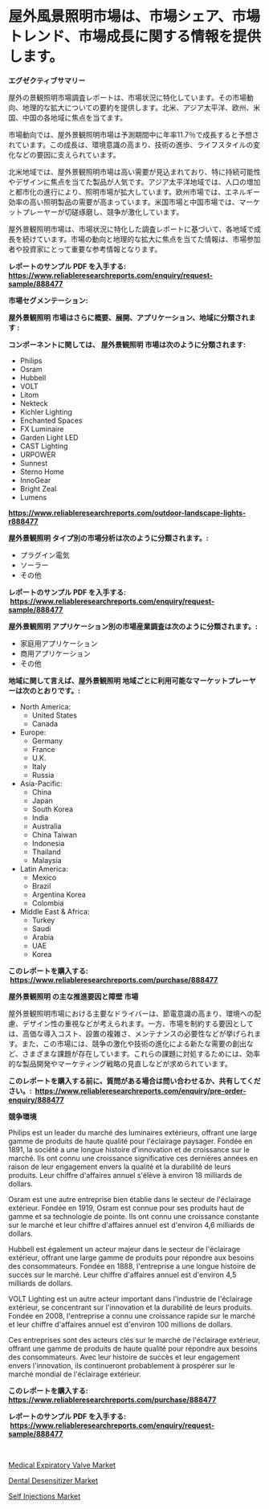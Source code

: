 <p><h1>屋外風景照明市場は、市場シェア、市場トレンド、市場成長に関する情報を提供します。</h1></p><p><strong>エグゼクティブサマリー</strong></p>
<p><p>屋外の景観照明市場調査レポートは、市場状況に特化しています。その市場動向、地理的な拡大についての要約を提供します。北米、アジア太平洋、欧州、米国、中国の各地域に焦点を当てます。</p><p>市場動向では、屋外景観照明市場は予測期間中に年率11.7％で成長すると予想されています。この成長は、環境意識の高まり、技術の進歩、ライフスタイルの変化などの要因に支えられています。</p><p>北米地域では、屋外景観照明市場は高い需要が見込まれており、特に持続可能性やデザインに焦点を当てた製品が人気です。アジア太平洋地域では、人口の増加と都市化の進行により、照明市場が拡大しています。欧州市場では、エネルギー効率の高い照明製品の需要が高まっています。米国市場と中国市場では、マーケットプレーヤーが切磋琢磨し、競争が激化しています。</p><p>屋外景観照明市場は、市場状況に特化した調査レポートに基づいて、各地域で成長を続けています。市場の動向と地理的な拡大に焦点を当てた情報は、市場参加者や投資家にとって重要な参考情報となります。</p></p>
<p><strong>レポートのサンプル PDF を入手する: <a href="https://www.reliableresearchreports.com/enquiry/request-sample/888477">https://www.reliableresearchreports.com/enquiry/request-sample/888477</a></strong></p>
<p><strong>市場セグメンテーション:</strong></p>
<p><strong> 屋外景観照明 市場はさらに概要、展開、アプリケーション、地域に分類されます :</strong></p>
<p><strong>コンポーネントに関しては、 屋外景観照明 市場は次のように分類されます: &nbsp;</strong></p>
<p><ul><li>Philips</li><li>Osram</li><li>Hubbell</li><li>VOLT</li><li>Litom</li><li>Nekteck</li><li>Kichler Lighting</li><li>Enchanted Spaces</li><li>FX Luminaire</li><li>Garden Light LED</li><li>CAST Lighting</li><li>URPOWER</li><li>Sunnest</li><li>Sterno Home</li><li>InnoGear</li><li>Bright Zeal</li><li>Lumens</li></ul></p>
<p><strong><a href="https://www.reliableresearchreports.com/outdoor-landscape-lights-r888477">https://www.reliableresearchreports.com/outdoor-landscape-lights-r888477</a></strong></p>
<p><strong> 屋外景観照明 タイプ別の市場分析は次のように分類されます。:</strong></p>
<p><ul><li>プラグイン電気</li><li>ソーラー</li><li>その他</li></ul></p>
<p><strong>レポートのサンプル PDF を入手する: &nbsp;<a href="https://www.reliableresearchreports.com/enquiry/request-sample/888477">https://www.reliableresearchreports.com/enquiry/request-sample/888477</a></strong></p>
<p><strong> 屋外景観照明 アプリケーション別の市場産業調査は次のように分類されます。:</strong></p>
<p><ul><li>家庭用アプリケーション</li><li>商用アプリケーション</li><li>その他</li></ul></p>
<p><strong>地域に関して言えば、屋外景観照明 地域ごとに利用可能なマーケットプレーヤーは次のとおりです。:</strong></p>
<p><ul>
    <li>
        North America:
        <ul>
            <li>United States</li>
            <li>Canada</li>
        </ul>
    </li>
    <li>
        Europe:
        <ul>
            <li>Germany</li>
            <li>France</li>
            <li>U.K.</li>
            <li>Italy</li>
            <li>Russia</li>
        </ul>
    </li>
    <li>
        Asia-Pacific:
        <ul>
            <li>China</li>
            <li>Japan</li>
            <li>South Korea</li>
            <li>India</li>
            <li>Australia</li>
            <li>China Taiwan</li>
            <li>Indonesia</li>
            <li>Thailand</li>
            <li>Malaysia</li>
        </ul>
    </li>
    <li>
        Latin America:
        <ul>
            <li>Mexico</li>
            <li>Brazil</li>
            <li>Argentina Korea</li>
            <li>Colombia</li>
        </ul>
    </li>
    <li>
        Middle East & Africa:
        <ul>
            <li>Turkey</li>
            <li>Saudi</li>
            <li>Arabia</li>
            <li>UAE</li>
            <li>Korea</li>
        </ul>
    </li>
    </ul></p>
<p><strong>このレポートを購入する: &nbsp;<a href="https://www.reliableresearchreports.com/purchase/888477">https://www.reliableresearchreports.com/purchase/888477</a></strong></p>
<p><strong>屋外景観照明 の主な推進要因と障壁 市場</strong></p>
<p><p>屋外景観照明市場における主要なドライバーは、節電意識の高まり、環境への配慮、デザイン性の重視などが考えられます。一方、市場を制約する要因としては、高価な導入コスト、設置の複雑さ、メンテナンスの必要性などが挙げられます。また、この市場には、競争の激化や技術の進化による新たな需要の創出など、さまざまな課題が存在しています。これらの課題に対処するためには、効率的な製品開発やマーケティング戦略の見直しなどが求められています。</p></p>
<p><strong>このレポートを購入する前に、質問がある場合は問い合わせるか、共有してください。:&nbsp; <a href="https://www.reliableresearchreports.com/enquiry/pre-order-enquiry/888477">https://www.reliableresearchreports.com/enquiry/pre-order-enquiry/888477</a></strong></p>
<p><strong>競争環境</strong></p>
<p><p>Philips est un leader du marché des luminaires extérieurs, offrant une large gamme de produits de haute qualité pour l'éclairage paysager. Fondée en 1891, la société a une longue histoire d'innovation et de croissance sur le marché. Ils ont connu une croissance significative ces dernières années en raison de leur engagement envers la qualité et la durabilité de leurs produits. Leur chiffre d'affaires annuel s'élève à environ 18 milliards de dollars.</p><p>Osram est une autre entreprise bien établie dans le secteur de l'éclairage extérieur. Fondée en 1919, Osram est connue pour ses produits haut de gamme et sa technologie de pointe. Ils ont connu une croissance constante sur le marché et leur chiffre d'affaires annuel est d'environ 4,6 milliards de dollars.</p><p>Hubbell est également un acteur majeur dans le secteur de l'éclairage extérieur, offrant une large gamme de produits pour répondre aux besoins des consommateurs. Fondée en 1888, l'entreprise a une longue histoire de succès sur le marché. Leur chiffre d'affaires annuel est d'environ 4,5 milliards de dollars.</p><p>VOLT Lighting est un autre acteur important dans l'industrie de l'éclairage extérieur, se concentrant sur l'innovation et la durabilité de leurs produits. Fondée en 2008, l'entreprise a connu une croissance rapide sur le marché et leur chiffre d'affaires annuel est d'environ 100 millions de dollars.</p><p>Ces entreprises sont des acteurs clés sur le marché de l'éclairage extérieur, offrant une gamme de produits de haute qualité pour répondre aux besoins des consommateurs. Avec leur histoire de succès et leur engagement envers l'innovation, ils continueront probablement à prospérer sur le marché mondial de l'éclairage extérieur.</p></p>
<p><strong>このレポートを購入する: &nbsp; <a href="https://www.reliableresearchreports.com/purchase/888477">https://www.reliableresearchreports.com/purchase/888477</a></strong></p>
<p><strong>レポートのサンプル PDF を入手する: &nbsp;<a href="https://www.reliableresearchreports.com/enquiry/request-sample/888477">https://www.reliableresearchreports.com/enquiry/request-sample/888477</a></strong><strong></strong></p>
<p>&nbsp;</p>
<p><p><a href="https://www.linkedin.com/pulse/medical-expiratory-valve-market-furnishes-information-share-i8uee?trackingId=3ZKNkot1a0b7dLQmCuOhIQ%3D%3D">Medical Expiratory Valve Market</a></p><p><a href="https://www.linkedin.com/pulse/dental-desensitizer-market-insight-trends-growth-forecasted-7uwge?trackingId=6ykSf9eDAwluE%2FCqTRlS6Q%3D%3D">Dental Desensitizer Market</a></p><p><a href="https://www.linkedin.com/pulse/self-injections-market-exploring-share-trends-future-growth-hyewe?trackingId=BWq%2B0W7ISzJt1sj1mznKTg%3D%3D">Self Injections Market</a></p></p>